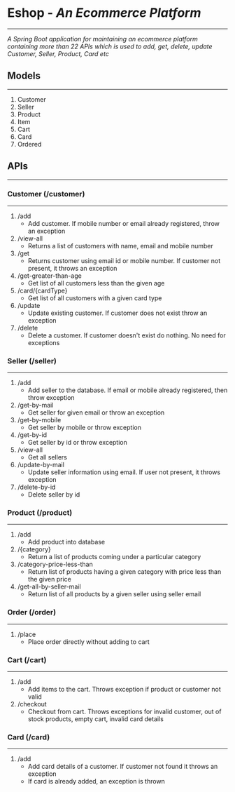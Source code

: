 # Eshop - _An Ecommerce Platform_
***
_A Spring Boot application for maintaining an ecommerce platform
containing more than 22 APIs which is used to add, get, delete, update Customer, Seller, Product, Card etc_

## Models
***
1. Customer
2. Seller
3. Product
4. Item
5. Cart
6. Card
7. Ordered

## APIs
***
### Customer (/customer)
***
1. /add
   * Add customer. If mobile number or email already registered, throw an exception
2. /view-all
   * Returns a list of customers with name, email and mobile number
3. /get
   * Returns customer using email id or mobile number. If customer not present, it throws an exception
4. /get-greater-than-age
    * Get list of all customers less than the given age
5. /card/{cardType}
   * Get list of all customers with a given card type
6. /update
   * Update existing customer. If customer does not exist throw an exception
7. /delete
   * Delete a customer. If customer doesn't exist do nothing. No need for exceptions

### Seller (/seller)
***
1. /add
   * Add seller to the database. If email or mobile already registered, then throw exception
2. /get-by-mail
   * Get seller for given email or throw an exception
3. /get-by-mobile
   * Get seller by mobile or throw exception
4. /get-by-id
   * Get seller by id or throw exception
5. /view-all
   * Get all sellers
6. /update-by-mail
   * Update seller information using email. If user not present, it throws exception
7. /delete-by-id
   * Delete seller by id

### Product (/product)
***
1. /add
   * Add product into database
2. /{category}
   * Return a list of products coming under a particular category
3. /category-price-less-than
   * Return list of products having a given category with price less than the given price
4. /get-all-by-seller-mail
   * Return list of all products by a given seller using seller email

### Order (/order)
***
1. /place
   * Place order directly without adding to cart

### Cart (/cart)
***
1. /add
   * Add items to the cart. Throws exception if product or customer not valid
2. /checkout
   * Checkout from cart. Throws exceptions for invalid customer, out of stock products, empty cart, invalid card details

### Card (/card)
***
1. /add
   * Add card details of a customer. If customer not found it throws an exception 
   * If card is already added, an exception is thrown